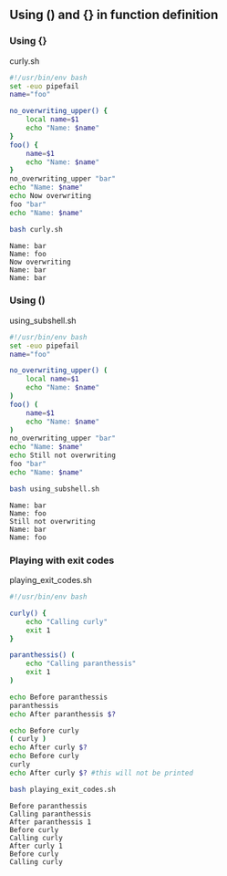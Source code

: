 ## Using () and {} in function definition
### Using {}
curly.sh
```bash
#!/usr/bin/env bash
set -euo pipefail
name="foo"

no_overwriting_upper() {
	local name=$1
	echo "Name: $name"
}
foo() {
	name=$1
	echo "Name: $name"
}
no_overwriting_upper "bar"
echo "Name: $name"
echo Now overwriting
foo "bar"
echo "Name: $name"
```
```bash
bash curly.sh
```
```
Name: bar
Name: foo
Now overwriting
Name: bar
Name: bar
```
### Using ()
using_subshell.sh
```bash
#!/usr/bin/env bash
set -euo pipefail
name="foo"

no_overwriting_upper() (
	local name=$1
	echo "Name: $name"
)
foo() (
	name=$1
	echo "Name: $name"
)
no_overwriting_upper "bar"
echo "Name: $name"
echo Still not overwriting
foo "bar"
echo "Name: $name"
```
```bash
bash using_subshell.sh
```
```
Name: bar
Name: foo
Still not overwriting
Name: bar
Name: foo
```
### Playing with exit codes
playing_exit_codes.sh
```bash
#!/usr/bin/env bash

curly() {
	echo "Calling curly"
	exit 1
}

paranthessis() (
	echo "Calling paranthessis"
	exit 1
)

echo Before paranthessis
paranthessis
echo After paranthessis $?

echo Before curly
( curly )
echo After curly $?
echo Before curly
curly
echo After curly $? #this will not be printed

```
```bash
bash playing_exit_codes.sh
```
```
Before paranthessis
Calling paranthessis
After paranthessis 1
Before curly
Calling curly
After curly 1
Before curly
Calling curly
```
